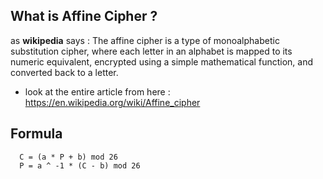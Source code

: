 
## What is Affine Cipher ?
as **wikipedia** says : The affine cipher is a type of monoalphabetic substitution cipher, where each letter in an alphabet is mapped to its numeric equivalent, encrypted using a simple mathematical function, and converted back to a letter.
* look at the entire article from here : https://en.wikipedia.org/wiki/Affine_cipher
## Formula
```
  C = (a * P + b) mod 26
  P = a ^ -1 * (C - b) mod 26
```
